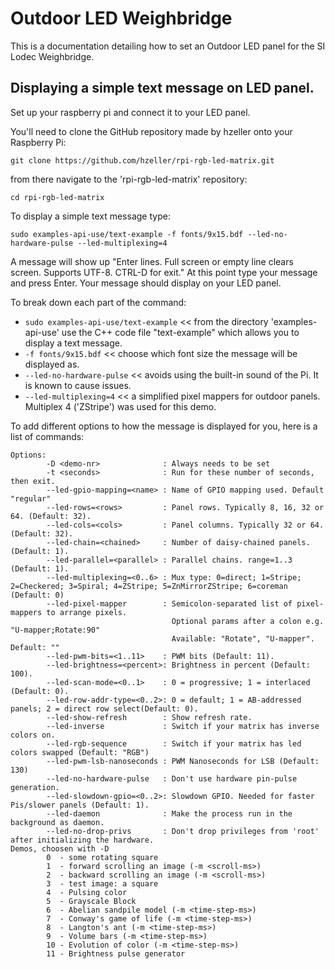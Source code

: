 # Outdoor LED Weighbridge

This is a documentation detailing how to set an Outdoor LED panel for the SI Lodec Weighbridge.

##  Displaying a simple text message on LED panel.

Set up your raspberry pi and connect it to your LED panel. 

You'll need to clone the GitHub repository made by hzeller onto your Raspberry Pi:

`git clone https://github.com/hzeller/rpi-rgb-led-matrix.git`

from there navigate to the 'rpi-rgb-led-matrix' repository:

`cd rpi-rgb-led-matrix`

To display a simple text message type:

`sudo examples-api-use/text-example -f fonts/9x15.bdf --led-no-hardware-pulse --led-multiplexing=4`

A message will show up "Enter lines. Full screen or empty line clears screen. Supports UTF-8. CTRL-D for exit."
At this point type your message and press Enter.
Your message should display on your LED panel.

To break down each part of the command:

- `sudo examples-api-use/text-example` << from the directory 'examples-api-use' use the C++ code file "text-example" which allows you to display a text message.
- `-f fonts/9x15.bdf` << choose which font size the message will be displayed as.
- `--led-no-hardware-pulse` << avoids using the built-in sound of the Pi. It is known to cause issues.
- `--led-multiplexing=4` << a simplified pixel mappers for outdoor panels. Multiplex 4 ('ZStripe') was used for this demo.

To add different options to how the message is displayed for you, here is a list of commands:

```
Options:
        -D <demo-nr>              : Always needs to be set
        -t <seconds>              : Run for these number of seconds, then exit.
        --led-gpio-mapping=<name> : Name of GPIO mapping used. Default "regular"
        --led-rows=<rows>         : Panel rows. Typically 8, 16, 32 or 64. (Default: 32).
        --led-cols=<cols>         : Panel columns. Typically 32 or 64. (Default: 32).
        --led-chain=<chained>     : Number of daisy-chained panels. (Default: 1).
        --led-parallel=<parallel> : Parallel chains. range=1..3 (Default: 1).
        --led-multiplexing=<0..6> : Mux type: 0=direct; 1=Stripe; 2=Checkered; 3=Spiral; 4=ZStripe; 5=ZnMirrorZStripe; 6=coreman (Default: 0)
        --led-pixel-mapper        : Semicolon-separated list of pixel-mappers to arrange pixels.
                                    Optional params after a colon e.g. "U-mapper;Rotate:90"
                                    Available: "Rotate", "U-mapper". Default: ""
        --led-pwm-bits=<1..11>    : PWM bits (Default: 11).
        --led-brightness=<percent>: Brightness in percent (Default: 100).
        --led-scan-mode=<0..1>    : 0 = progressive; 1 = interlaced (Default: 0).
        --led-row-addr-type=<0..2>: 0 = default; 1 = AB-addressed panels; 2 = direct row select(Default: 0).
        --led-show-refresh        : Show refresh rate.
        --led-inverse             : Switch if your matrix has inverse colors on.
        --led-rgb-sequence        : Switch if your matrix has led colors swapped (Default: "RGB")
        --led-pwm-lsb-nanoseconds : PWM Nanoseconds for LSB (Default: 130)
        --led-no-hardware-pulse   : Don't use hardware pin-pulse generation.
        --led-slowdown-gpio=<0..2>: Slowdown GPIO. Needed for faster Pis/slower panels (Default: 1).
        --led-daemon              : Make the process run in the background as daemon.
        --led-no-drop-privs       : Don't drop privileges from 'root' after initializing the hardware.
Demos, choosen with -D
        0  - some rotating square
        1  - forward scrolling an image (-m <scroll-ms>)
        2  - backward scrolling an image (-m <scroll-ms>)
        3  - test image: a square
        4  - Pulsing color
        5  - Grayscale Block
        6  - Abelian sandpile model (-m <time-step-ms>)
        7  - Conway's game of life (-m <time-step-ms>)
        8  - Langton's ant (-m <time-step-ms>)
        9  - Volume bars (-m <time-step-ms>)
        10 - Evolution of color (-m <time-step-ms>)
        11 - Brightness pulse generator
```


